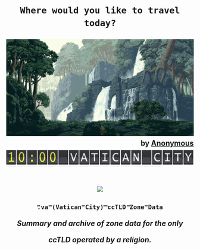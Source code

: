 
<h1><div align="center"><code>Where would you like to travel today?</code></div><p align="center"><div align="center"><img src='rainforest.gif' alt="Artist Unknown"/><br><sub><sub><div align="right">by <a target="_blank" href="https://www.google.com/search?tbs=sbi:AMhZZitCVTZbEHsuaJcUc8Ui7HGqrGI8BxPo4ppLuUXISozuiFQCAx3ONIgzFa0pK-ntOm1Tu2wyAwVxTpjAcJR4zwOV98EF3mdkNQ0_1jUnbCfW49gHmSa94Bz4i-9eA5HovwGlS6QHGyCMSuS-x3fpPzenfcjEb5Z5mNc8mM2u8ii31wW5U1p2n3OvjsZrwaqLwy7j1TBCph6GGr17H6KHpQW79bMWy162qMDl2B-Ka1SdKbLSTzYLexdN-t3OuFHXH-TSBsgrQqACLqEapzwJ_16NCcQYYNswMVfKaRGrmHdyz_13IFgpvLLyW0pLRkAaeYviCqTwtEhijpI5nE4crtmAQDBQFTDaA&hl=en">Anonymous</a></div></sub></sub></div>
<img src="flight-vat.png"/><br><br>
<div align="center"><a href="https://github.com/libertalialtd/va-zone"><img src="https://github.com/libertalialtd/va-zone/blob/master/va.png?raw=true" height="150px" /><br><sub><sub><code>.va (Vatican City) ccTLD Zone Data</code></sub></a><br><center><sub><sub><i>Summary and archive of zone data for the only ccTLD operated by a religion.</i></sub></sub></center></div><br> </h1></p>
